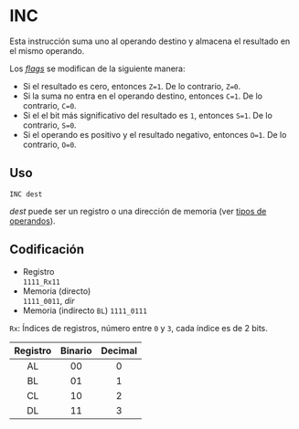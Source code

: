 # INC

Esta instrucción suma uno al operando destino y almacena el resultado en el mismo operando.

Los [_flags_](../cpu#flags) se modifican de la siguiente manera:

- Si el resultado es cero, entonces `Z=1`. De lo contrario, `Z=0`.
- Si la suma no entra en el operando destino, entonces `C=1`. De lo contrario, `C=0`.
- Si el el bit más significativo del resultado es `1`, entonces `S=1`. De lo contrario, `S=0`.
- Si el operando es positivo y el resultado negativo, entonces `O=1`. De lo contrario, `O=0`.

## Uso

```vonsim
INC dest
```

_dest_ puede ser un registro o una dirección de memoria (ver [tipos de operandos](../assembly#operandos)).

## Codificación

- Registro  
  `1111_Rx11`
- Memoria (directo)  
  `1111_0011`, _dir_
- Memoria (indirecto `BL`)
  `1111_0111`


`Rx`: Índices de registros, número entre `0` y `3`, cada índice es de 2 bits.

| Registro | Binario | Decimal |
|:--------:|:-------:|:-------:|
|   AL     |   00    |    0    |
|   BL     |   01    |    1    |
|   CL     |   10    |    2    |
|   DL     |   11    |    3    |